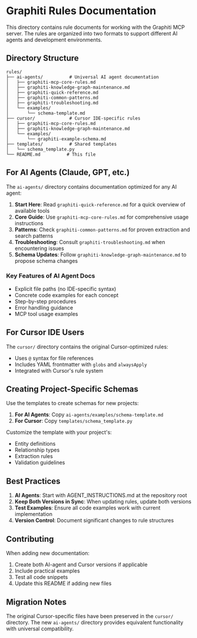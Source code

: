 # Graphiti Rules Documentation

This directory contains rule documents for working with the Graphiti MCP server. The rules are organized into two formats to support different AI agents and development environments.

## Directory Structure

```
rules/
├── ai-agents/          # Universal AI agent documentation
│   ├── graphiti-mcp-core-rules.md
│   ├── graphiti-knowledge-graph-maintenance.md
│   ├── graphiti-quick-reference.md
│   ├── graphiti-common-patterns.md
│   ├── graphiti-troubleshooting.md
│   └── examples/
│       └── schema-template.md
├── cursor/             # Cursor IDE-specific rules
│   ├── graphiti-mcp-core-rules.md
│   ├── graphiti-knowledge-graph-maintenance.md
│   └── examples/
│       └── graphiti-example-schema.md
├── templates/          # Shared templates
│   └── schema_template.py
└── README.md          # This file
```

## For AI Agents (Claude, GPT, etc.)

The `ai-agents/` directory contains documentation optimized for any AI agent:

1. **Start Here**: Read `graphiti-quick-reference.md` for a quick overview of available tools
2. **Core Guide**: Use `graphiti-mcp-core-rules.md` for comprehensive usage instructions
3. **Patterns**: Check `graphiti-common-patterns.md` for proven extraction and search patterns
4. **Troubleshooting**: Consult `graphiti-troubleshooting.md` when encountering issues
5. **Schema Updates**: Follow `graphiti-knowledge-graph-maintenance.md` to propose schema changes

### Key Features of AI Agent Docs
- Explicit file paths (no IDE-specific syntax)
- Concrete code examples for each concept
- Step-by-step procedures
- Error handling guidance
- MCP tool usage examples

## For Cursor IDE Users

The `cursor/` directory contains the original Cursor-optimized rules:

- Uses `@` syntax for file references
- Includes YAML frontmatter with `globs` and `alwaysApply`
- Integrated with Cursor's rule system

## Creating Project-Specific Schemas

Use the templates to create schemas for new projects:

1. **For AI Agents**: Copy `ai-agents/examples/schema-template.md`
2. **For Cursor**: Copy `templates/schema_template.py`

Customize the template with your project's:
- Entity definitions
- Relationship types
- Extraction rules
- Validation guidelines

## Best Practices

1. **AI Agents**: Start with AGENT_INSTRUCTIONS.md at the repository root
2. **Keep Both Versions in Sync**: When updating rules, update both versions
3. **Test Examples**: Ensure all code examples work with current implementation
4. **Version Control**: Document significant changes to rule structures

## Contributing

When adding new documentation:
1. Create both AI-agent and Cursor versions if applicable
2. Include practical examples
3. Test all code snippets
4. Update this README if adding new files

## Migration Notes

The original Cursor-specific files have been preserved in the `cursor/` directory. The new `ai-agents/` directory provides equivalent functionality with universal compatibility.